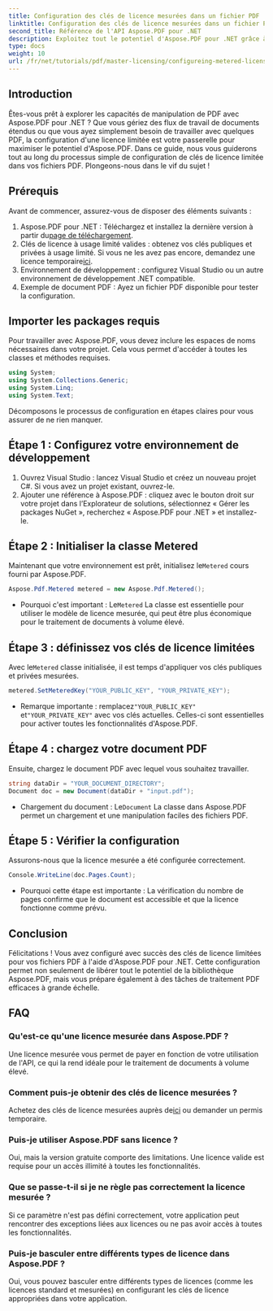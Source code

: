 ```yaml
---
title: Configuration des clés de licence mesurées dans un fichier PDF
linktitle: Configuration des clés de licence mesurées dans un fichier PDF
second_title: Référence de l'API Aspose.PDF pour .NET
description: Exploitez tout le potentiel d'Aspose.PDF pour .NET grâce à notre guide étape par étape pour configurer des licences limitées. Que vous gériez des flux de travail PDF étendus ou que vous effectuiez des ajustements mineurs.
type: docs
weight: 10
url: /fr/net/tutorials/pdf/master-licensing/configureing-metered-license-keys/
---
```

## Introduction

Êtes-vous prêt à explorer les capacités de manipulation de PDF avec Aspose.PDF pour .NET ? Que vous gériez des flux de travail de documents étendus ou que vous ayez simplement besoin de travailler avec quelques PDF, la configuration d'une licence limitée est votre passerelle pour maximiser le potentiel d'Aspose.PDF. Dans ce guide, nous vous guiderons tout au long du processus simple de configuration de clés de licence limitée dans vos fichiers PDF. Plongeons-nous dans le vif du sujet !

## Prérequis

Avant de commencer, assurez-vous de disposer des éléments suivants :

1.  Aspose.PDF pour .NET : Téléchargez et installez la dernière version à partir du[page de téléchargement](https://releases.aspose.com/pdf/net/).
2.  Clés de licence à usage limité valides : obtenez vos clés publiques et privées à usage limité. Si vous ne les avez pas encore, demandez une licence temporaire[ici](https://purchase.aspose.com/temporary-license/).
3. Environnement de développement : configurez Visual Studio ou un autre environnement de développement .NET compatible.
4. Exemple de document PDF : Ayez un fichier PDF disponible pour tester la configuration.

## Importer les packages requis

Pour travailler avec Aspose.PDF, vous devez inclure les espaces de noms nécessaires dans votre projet. Cela vous permet d'accéder à toutes les classes et méthodes requises.

```csharp
using System;
using System.Collections.Generic;
using System.Linq;
using System.Text;
```

Décomposons le processus de configuration en étapes claires pour vous assurer de ne rien manquer.

## Étape 1 : Configurez votre environnement de développement

1. Ouvrez Visual Studio : lancez Visual Studio et créez un nouveau projet C#. Si vous avez un projet existant, ouvrez-le.
2. Ajouter une référence à Aspose.PDF : cliquez avec le bouton droit sur votre projet dans l’Explorateur de solutions, sélectionnez « Gérer les packages NuGet », recherchez « Aspose.PDF pour .NET » et installez-le.

## Étape 2 : Initialiser la classe Metered

 Maintenant que votre environnement est prêt, initialisez le`Metered` cours fourni par Aspose.PDF.

```csharp
Aspose.Pdf.Metered metered = new Aspose.Pdf.Metered();
```

-  Pourquoi c'est important : Le`Metered` La classe est essentielle pour utiliser le modèle de licence mesurée, qui peut être plus économique pour le traitement de documents à volume élevé.

## Étape 3 : définissez vos clés de licence limitées

 Avec le`Metered` classe initialisée, il est temps d'appliquer vos clés publiques et privées mesurées.

```csharp
metered.SetMeteredKey("YOUR_PUBLIC_KEY", "YOUR_PRIVATE_KEY");
```

-  Remarque importante : remplacez`"YOUR_PUBLIC_KEY"` et`"YOUR_PRIVATE_KEY"` avec vos clés actuelles. Celles-ci sont essentielles pour activer toutes les fonctionnalités d'Aspose.PDF.

## Étape 4 : chargez votre document PDF

Ensuite, chargez le document PDF avec lequel vous souhaitez travailler.

```csharp
string dataDir = "YOUR_DOCUMENT_DIRECTORY";
Document doc = new Document(dataDir + "input.pdf");
```

-  Chargement du document : Le`Document` La classe dans Aspose.PDF permet un chargement et une manipulation faciles des fichiers PDF.

## Étape 5 : Vérifier la configuration

Assurons-nous que la licence mesurée a été configurée correctement.

```csharp
Console.WriteLine(doc.Pages.Count);
```

- Pourquoi cette étape est importante : La vérification du nombre de pages confirme que le document est accessible et que la licence fonctionne comme prévu.

## Conclusion

Félicitations ! Vous avez configuré avec succès des clés de licence limitées pour vos fichiers PDF à l'aide d'Aspose.PDF pour .NET. Cette configuration permet non seulement de libérer tout le potentiel de la bibliothèque Aspose.PDF, mais vous prépare également à des tâches de traitement PDF efficaces à grande échelle.

## FAQ

### Qu'est-ce qu'une licence mesurée dans Aspose.PDF ?  
Une licence mesurée vous permet de payer en fonction de votre utilisation de l'API, ce qui la rend idéale pour le traitement de documents à volume élevé.

### Comment puis-je obtenir des clés de licence mesurées ?  
 Achetez des clés de licence mesurées auprès de[ici](https://purchase.aspose.com/buy) ou demander un permis temporaire.

### Puis-je utiliser Aspose.PDF sans licence ?  
Oui, mais la version gratuite comporte des limitations. Une licence valide est requise pour un accès illimité à toutes les fonctionnalités.

### Que se passe-t-il si je ne règle pas correctement la licence mesurée ?  
Si ce paramètre n'est pas défini correctement, votre application peut rencontrer des exceptions liées aux licences ou ne pas avoir accès à toutes les fonctionnalités.

### Puis-je basculer entre différents types de licence dans Aspose.PDF ?  
Oui, vous pouvez basculer entre différents types de licences (comme les licences standard et mesurées) en configurant les clés de licence appropriées dans votre application.